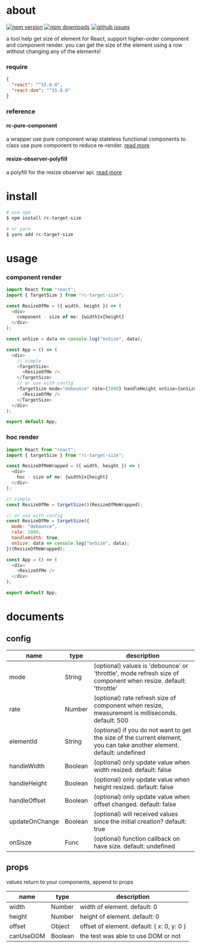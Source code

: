 # about

[![npm version][npm-version-image]][npm-url]
[![npm downloads][npm-downloads-image]][npm-url]
[![github issues][github-issues-image]][github-issues-url]

a tool help get size of element for React, support higher-order component and component render.
you can get the size of the element using a row without changing any of the elements!

### require

```json
{
  "react": "^15.0.0",
  "react-dom": "^15.0.0"
}
```

### reference

#### rc-pure-component

a wrapper use pure component wrap stateless functional components to class use pure component to reduce re-render. [read more](https://www.npmjs.com/package/rc-pure-component)

#### resize-observer-polyfill

a polyfill for the resize observer api. [read more](https://www.npmjs.com/package/resize-observer-polyfill)

# install

```bash
# use npm
$ npm install rc-target-size

# or yarn
$ yarn add rc-target-size
```

# usage

### component render

```javascript
import React from "react";
import { TargetSize } from "rc-target-size";

const ResizeOfMe = ({ width, height }) => (
  <div>
    component - size of me: {width}x{height}
  </div>
);

const onSize = data => console.log("onSize", data);

const App = () => (
  <div>
    // simple
    <TargetSize>
      <ResizeOfMe />
    </TargetSize>
    // or use with config
    <TargetSize mode="debounce" rate={1000} handleHeight onSize={onSize}>
      <ResizeOfMe />
    </TargetSize>
  </div>
);

export default App;
```

### hoc render

```javascript
import React from "react";
import { targetSize } from "rc-target-size";

const ResizeOfMeWrapped = ({ width, height }) => (
  <div>
    hoc - size of me: {width}x{height}
  </div>
);

// simple
const ResizeOfMe = targetSize()(ResizeOfMeWrapped);

// or use with config
const ResizeOfMe = targetSize({
  mode: "debounce",
  rate: 1000,
  handleWidth: true,
  onSize: data => console.log("onSize", data);
})(ResizeOfMeWrapped);

const App = () => (
  <div>
    <ResizeOfMe />
  </div>
);

export default App;
```

# documents

## config

| name           | type    | description                                                                                                            |
| -------------- | ------- | ---------------------------------------------------------------------------------------------------------------------- |
| mode           | String  | (optional) values is 'debounce' or 'throttle', mode refresh size of component when resize. default: 'throttle'         |
| rate           | Number  | (optional) rate refresh size of component when resize, measurement is milliseconds. default: 500                       |
| elementId      | String  | (optional) if you do not want to get the size of the current element, you can take another element. default: undefined |
| handleWidth    | Boolean | (optional) only update value when width resized. default: false                                                        |
| handleHeight   | Boolean | (optional) only update value when height resized. default: false                                                       |
| handleOffset   | Boolean | (optional) only update value when offset changed. default: false                                                       |
| updateOnChange | Boolean | (optional) will received values since the initial creation? default: true                                              |
| onSisze        | Func    | (optional) function callback on have size. default: undefined                                                          |

## props

values return to your components, append to props

| name      | type    | description                                |
| --------- | ------- | ------------------------------------------ |
| width     | Number  | width of element. default: 0               |
| height    | Number  | height of element. default: 0              |
| offset    | Object  | offset of element. default: { x: 0, y: 0 } |
| canUseDOM | Boolean | the test was able to use DOM or not        |

[npm-url]: https://npmjs.org/package/rc-target-size
[npm-version-image]: https://badge.fury.io/js/rc-target-size.svg
[npm-downloads-image]: https://img.shields.io/npm/dm/rc-target-size.svg
[github-issues-image]: https://img.shields.io/github/issues/lamhieu-vk/rc-target-size.svg
[github-issues-url]: https://github.com/lamhieu-vk/rc-target-size/issues
